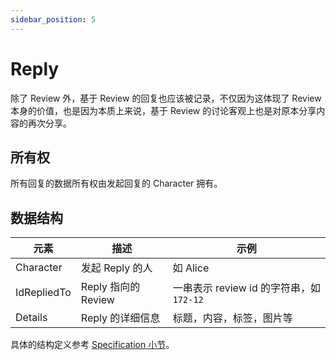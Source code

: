 ```yaml
---
sidebar_position: 5
---
```


# Reply

除了 Review 外，基于 Review 的回复也应该被记录，不仅因为这体现了 Review 本身的价值，也是因为本质上来说，基于 Review 的讨论客观上也是对原本分享内容的再次分享。

## 所有权

所有回复的数据所有权由发起回复的 Character 拥有。

## 数据结构

| 元素        | 描述                | 示例                                     |
| ----------- | ------------------- | ---------------------------------------- |
| Character   | 发起 Reply 的人     | 如 Alice                                 |
| IdRepliedTo | Reply 指向的 Review | 一串表示 review id 的字符串，如 `172-12` |
| Details     | Reply 的详细信息    | 标题，内容，标签，图片等                 |

具体的结构定义参考 [Specification 小节](../nomexer-sdks/specification)。
